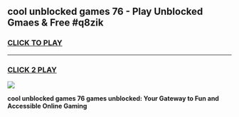 
## cool unblocked games 76 - Play Unblocked Gmaes & Free #q8zik
<h3>
<a href="https://news.freeplayer.one?title=cool_unblocked_games_76&ref=24F">CLICK TO PLAY</a></h3>
<hr>

<h3>
<a href="https://news.freeplayer.one?title=cool_unblocked_games_76&ref=24F">CLICK 2 PLAY</a>
  
</h3>

<a href="https://news.freeplayer.one?title=cool_unblocked_games_76&ref=24F/"><img src="https://clearcache.store/games.png"></a>


**cool unblocked games 76 games unblocked: Your Gateway to Fun and Accessible Online Gaming**
